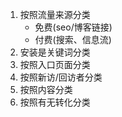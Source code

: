1. 按照流量来源分类
    - 免费(seo/博客链接)
    - 付费(搜索、信息流)
2. 安装是关键词分类
3. 按照入口页面分类
4. 按照新访/回访者分类
5. 按照内容分类
6. 按照有无转化分类